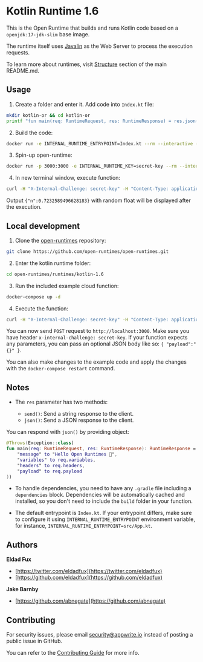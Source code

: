 # Kotlin Runtime 1.6

This is the Open Runtime that builds and runs Kotlin code based on a `openjdk:17-jdk-slim` base image.

The runtime itself uses [Javalin](https://github.com/tipsy/javalin) as the Web Server to process the execution requests.

To learn more about runtimes, visit [Structure](https://github.com/open-runtimes/open-runtimes#structure) section of the main README.md.

## Usage

1. Create a folder and enter it. Add code into `Index.kt` file:

```bash
mkdir kotlin-or && cd kotlin-or
printf "fun main(req: RuntimeRequest, res: RuntimeResponse) = res.json(mapOf(\"n\" to Math.random()))" > Index.kt
```

2. Build the code:

```bash
docker run -e INTERNAL_RUNTIME_ENTRYPOINT=Index.kt --rm --interactive --tty --volume $PWD:/usr/code openruntimes/kotlin:1.6 sh /usr/local/src/build.sh
```

3. Spin-up open-runtime:

```bash
docker run -p 3000:3000 -e INTERNAL_RUNTIME_KEY=secret-key --rm --interactive --tty --volume $PWD/code.tar.gz:/tmp/code.tar.gz:ro openruntimes/kotlin:1.6 sh /usr/local/src/start.sh
```

4. In new terminal window, execute function:

```bash
curl -H "X-Internal-Challenge: secret-key" -H "Content-Type: application/json" -X POST http://localhost:3000/ -d '{"payload": "{}"}'
```

Output `{"n":0.7232589496628183}` with random float will be displayed after the execution.

## Local development

1. Clone the [open-runtimes](https://github.com/open-runtimes/open-runtimes) repository:

```bash
git clone https://github.com/open-runtimes/open-runtimes.git
```

2. Enter the kotlin runtime folder:

```bash
cd open-runtimes/runtimes/kotlin-1.6
```

3. Run the included example cloud function:

```bash
docker-compose up -d
```

4. Execute the function:

```bash
curl -H "X-Internal-Challenge: secret-key" -H "Content-Type: application/json" -X POST http://localhost:3000/ -d '{"payload": "{}"}'
```

You can now send `POST` request to `http://localhost:3000`. Make sure you have header `x-internal-challenge: secret-key`. If your function expects any parameters, you can pass an optional JSON body like so: `{ "payload":"{}" }`.

You can also make changes to the example code and apply the changes with the `docker-compose restart` command.

## Notes

- The `res` parameter has two methods:

    - `send()`: Send a string response to the client.
    - `json()`: Send a JSON response to the client.

You can respond with `json()` by providing object:

```kotlin
@Throws(Exception::class)
fun main(req: RuntimeRequest, res: RuntimeResponse): RuntimeResponse = res.json(mapOf(
    "message" to "Hello Open Runtimes 👋",
    "variables" to req.variables,
    "headers" to req.headers,
    "payload" to req.payload
))
```

- To handle dependencies, you need to have any `.gradle` file including a `dependencies` block. Dependencies will be automatically cached and installed, so you don't need to include the `build` folder in your function.

- The default entrypoint is `Index.kt`. If your entrypoint differs, make sure to configure it using `INTERNAL_RUNTIME_ENTRYPOINT` environment variable, for instance, `INTERNAL_RUNTIME_ENTRYPOINT=src/App.kt`.

## Authors

**Eldad Fux**

+ [https://twitter.com/eldadfux](https://twitter.com/eldadfux)
+ [https://github.com/eldadfux](https://github.com/eldadfux)

**Jake Barnby**

+ [https://github.com/abnegate](https://github.com/abnegate)

## Contributing

For security issues, please email security@appwrite.io instead of posting a public issue in GitHub.

You can refer to the [Contributing Guide](https://github.com/open-runtimes/open-runtimes/blob/main/CONTRIBUTING.md) for more info.

